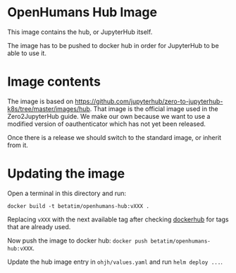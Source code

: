 # OpenHumans Hub Image

This image contains the hub, or JupyterHub itself.

The image has to be pushed to docker hub in order for JupyterHub to be able to
use it.


# Image contents

The image is based on https://github.com/jupyterhub/zero-to-jupyterhub-k8s/tree/master/images/hub.
That image is the official image used in the Zero2JupyterHub guide. We make
our own because we want to use a modified version of oauthenticator which has
not yet been released.

Once there is a release we should switch to the standard
image, or inherit from it.


# Updating the image

Open a terminal in this directory and run:
```
docker build -t betatim/openhumans-hub:vXXX .
```
Replacing `vXXX` with the next available tag after checking [dockerhub](https://hub.docker.com/r/betatim/openhumans-hub/)
for tags that are already used.

Now push the image to docker hub: `docker push betatim/openhumans-hub:vXXX`.

Update the hub image entry in `ohjh/values.yaml` and run `helm deploy ...`.
